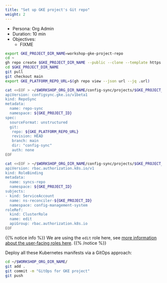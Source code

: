 ```yaml
---
title: "Set up GKE project's Git repo"
weight: 2
---
```

- Persona: Org Admin
- Duration: 10 min
- Objectives:
  - FIXME

```Bash
export GKE_PROJECT_DIR_NAME=workshop-gke-project-repo
cd ~
gh repo create $GKE_PROJECT_DIR_NAME --public --clone --template https://github.com/mathieu-benoit/config-sync-template-repo
cd $GKE_PROJECT_DIR_NAME
git pull
git checkout main
export GKE_PLATFORM_REPO_URL=$(gh repo view --json url --jq .url)
```

```Bash
cat <<EOF > ~/$WORKSHOP_ORG_DIR_NAME/config-sync/projects/$GKE_PROJECT_ID/gke-config-repo-sync.yaml
apiVersion: configsync.gke.io/v1beta1
kind: RepoSync
metadata:
  name: repo-sync
  namespace: ${GKE_PROJECT_ID}
spec:
  sourceFormat: unstructured
  git:
   repo: ${GKE_PLATFORM_REPO_URL}
   revision: HEAD
   branch: main
   dir: "config-sync"
   auth: none
EOF
```

```Bash
cat <<EOF > ~/$WORKSHOP_ORG_DIR_NAME/config-sync/projects/$GKE_PROJECT_ID/gke-config-repo-sync-role-binding.yaml
apiVersion: rbac.authorization.k8s.io/v1
kind: RoleBinding
metadata:
  name: syncs-repo
  namespace: ${GKE_PROJECT_ID}
subjects:
- kind: ServiceAccount
  name: ns-reconciler-${GKE_PROJECT_ID}
  namespace: config-management-system
roleRef:
  kind: ClusterRole
  name: edit
  apiGroup: rbac.authorization.k8s.io
EOF
```

{{% notice info %}}
We are using the `edit` role here, see [more information about the user-facing roles here](https://kubernetes.io/docs/reference/access-authn-authz/rbac/#user-facing-roles).
{{% /notice %}}

Deploy all these Kubernetes manifests via a GitOps approach:
```Bash
cd ~/$WORKSHOP_ORG_DIR_NAME/
git add .
git commit -m "GitOps for GKE project"
git push
```